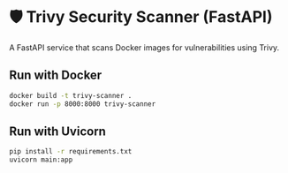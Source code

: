 # 🛡️ Trivy Security Scanner (FastAPI)

A FastAPI service that scans Docker images for vulnerabilities using Trivy.

## Run with Docker
```bash
docker build -t trivy-scanner .
docker run -p 8000:8000 trivy-scanner
```

## Run with Uvicorn
```bash
pip install -r requirements.txt
uvicorn main:app
```

